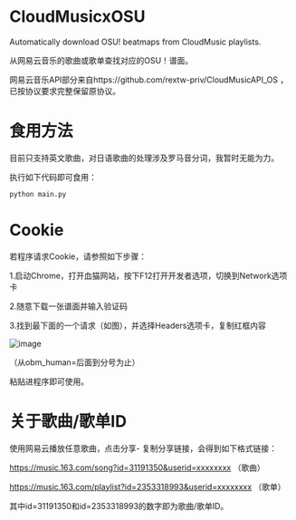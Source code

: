 # CloudMusicxOSU
Automatically download OSU! beatmaps from CloudMusic playlists.

从网易云音乐的歌曲或歌单查找对应的OSU！谱面。

网易云音乐API部分来自https://github.com/rextw-priv/CloudMusicAPI_OS ，已按协议要求完整保留原协议。

# 食用方法
目前只支持英文歌曲，对日语歌曲的处理涉及罗马音分词，我暂时无能为力。

执行如下代码即可食用：
```
python main.py
```

# Cookie
若程序请求Cookie，请参照如下步骤：

1.启动Chrome，打开血猫网站，按下F12打开开发者选项，切换到Network选项卡

2.随意下载一张谱面并输入验证码

3.找到最下面的一个请求（如图），并选择Headers选项卡，复制红框内容

![image](https://github.com/NanoNeki/CloudMusicxOSU/blob/master/tutorial.png)

（从obm_human=后面到分号为止）

粘贴进程序即可使用。

# 关于歌曲/歌单ID

使用网易云播放任意歌曲，点击分享- 复制分享链接，会得到如下格式链接：

https://music.163.com/song?id=31191350&userid=xxxxxxxx （歌曲）

https://music.163.com/playlist?id=2353318993&userid=xxxxxxxx （歌单）

其中id=31191350和id=2353318993的数字即为歌曲/歌单ID。
